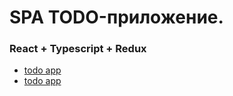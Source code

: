 # SPA TODO-приложение.

### React + Typescript + Redux

- [todo app](https://kanban-git-master-const9501.vercel.app/)
- [todo app](https://kanban-7bls57m5k-const9501.vercel.app/)
